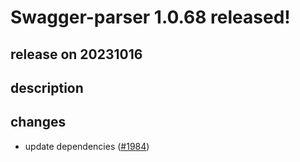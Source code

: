 # Swagger-parser 1.0.68 released!

## release on 20231016

## description

## changes

* update dependencies (<a class="issue-link js-issue-link" data-error-text="Failed to load title" data-id="1944812290" data-permission-text="Title is private" data-url="https://github.com/swagger-api/swagger-parser/issues/1984" data-hovercard-type="pull_request" data-hovercard-url="/swagger-api/swagger-parser/pull/1984/hovercard" href="https://github.com/swagger-api/swagger-parser/pull/1984">#1984</a>)

